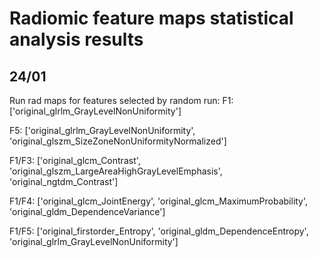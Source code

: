 # Radiomic feature maps statistical analysis results

## 24/01 
Run rad maps for features selected by random run:
F1:  ['original_glrlm_GrayLevelNonUniformity']

F5: ['original_glrlm_GrayLevelNonUniformity', 'original_glszm_SizeZoneNonUniformityNormalized']

F1/F3: ['original_glcm_Contrast', 'original_glszm_LargeAreaHighGrayLevelEmphasis', 'original_ngtdm_Contrast']

F1/F4: ['original_glcm_JointEnergy', 'original_glcm_MaximumProbability', 'original_gldm_DependenceVariance']

F1/F5: ['original_firstorder_Entropy', 'original_gldm_DependenceEntropy', 'original_glrlm_GrayLevelNonUniformity']

